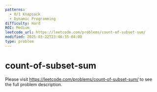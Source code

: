 ```yaml
---
patterns:
  - 0/1 Knapsack
  - Dynamic Programming
difficulty: Hard
ROI: Medium
leetcode_url: https://leetcode.com/problems/count-of-subset-sum/
modified: 2025-03-22T23:46:35-04:00
type: problem
---
```


# count-of-subset-sum

Please visit https://leetcode.com/problems/count-of-subset-sum/ to see the full problem description.
